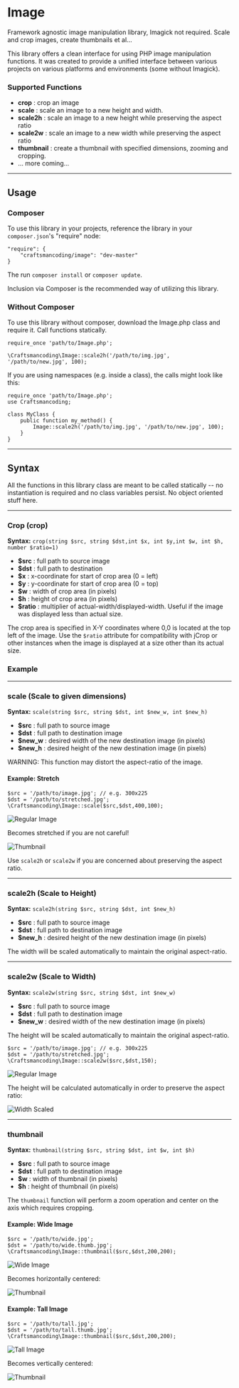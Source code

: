 Image
=====

Framework agnostic image manipulation library, Imagick not required. Scale and crop images, create thumbnails et al...

This library offers a clean interface for using PHP image manipulation functions.  It was created to provide a 
unified interface between various projects on various platforms and environments (some without Imagick).

### Supported Functions

* **crop** : crop an image
* **scale** : scale an image to a new height and width.
* **scale2h** : scale an image to a new height while preserving the aspect ratio
* **scale2w** : scale an image to a new width while preserving the aspect ratio
* **thumbnail** : create a thumbnail with specified dimensions, zooming and cropping.
* ... more coming...

----------------------

## Usage

### Composer 

To use this library in your projects, reference the library in your `composer.json`'s "require" node:

    "require": {
        "craftsmancoding/image": "dev-master"
    }

The run `composer install` or `composer update`.

Inclusion via Composer is the recommended way of utilizing this library.


### Without Composer

To use this library without composer, download the Image.php class and require it.
Call functions statically. 


    require_once 'path/to/Image.php';
    
    \Craftsmancoding\Image::scale2h('/path/to/img.jpg', '/path/to/new.jpg', 100);


If you are using namespaces (e.g. inside a class), the calls might look like this:

    
    require_once 'path/to/Image.php';
    use Craftsmancoding;
    
    class MyClass {
        public function my_method() {
            Image::scale2h('/path/to/img.jpg', '/path/to/new.jpg', 100);
        }
    }
    

    
--------------------

## Syntax

All the functions in this library class are meant to be called statically -- no instantiation is required and no class variables
persist.  No object oriented stuff here.

--------------

### Crop (crop)

**Syntax:** `crop(string $src, string $dst,int $x, int $y,int $w, int $h, number $ratio=1)`

* **$src** : full path to source image
* **$dst** : full path to destination
* **$x** : x-coordinate for start of crop area (0 = left)
* **$y** : y-coordinate for start of crop area (0 = top)
* **$w** : width of crop area (in pixels)
* **$h** : height of crop area (in pixels)
* **$ratio** : multiplier of actual-width/displayed-width. Useful if the image was displayed less than actual size.

The crop area is specified in X-Y coordinates where 0,0 is located at the top left of the image. Use the `$ratio` attribute for 
compatibility with jCrop or other instances when the image is displayed at a size other than its actual size.

### Example


-----------------

### scale (Scale to given dimensions)

**Syntax:** `scale(string $src, string $dst, int $new_w, int $new_h)`

* **$src** : full path to source image
* **$dst** : full path to destination image
* **$new_w** : desired width of the new destination image (in pixels)
* **$new_h** : desired height of the new destination image (in pixels)

WARNING: This function may distort the aspect-ratio of the image.

#### Example: Stretch

    $src = '/path/to/image.jpg'; // e.g. 300x225
    $dst = '/path/to/stretched.jpg';
    \Craftsmancoding\Image::scale($src,$dst,400,100);

![Regular Image](https://raw.githubusercontent.com/craftsmancoding/image/master/tests/assets/E.jpg?raw=true "Regular Image")

Becomes stretched if you are not careful! 

![Thumbnail](https://raw.githubusercontent.com/craftsmancoding/image/master/tests/assets/E.distorted.jpg?raw=true "Distorted Aspect Ratio")

Use `scale2h` or `scale2w` if you are concerned about preserving the aspect ratio.


--------------

### scale2h (Scale to Height)

**Syntax:** `scale2h(string $src, string $dst, int $new_h)`

* **$src** : full path to source image
* **$dst** : full path to destination image
* **$new_h** : desired height of the new destination image (in pixels)

The width will be scaled automatically to maintain the original aspect-ratio.

--------------

### scale2w (Scale to Width)

**Syntax:** `scale2w(string $src, string $dst, int $new_w)`

* **$src** : full path to source image
* **$dst** : full path to destination image
* **$new_w** : desired width of the new destination image (in pixels)

The height will be scaled automatically to maintain the original aspect-ratio.

    $src = '/path/to/image.jpg'; // e.g. 300x225
    $dst = '/path/to/stretched.jpg';
    \Craftsmancoding\Image::scale2w($src,$dst,150);

![Regular Image](https://raw.githubusercontent.com/craftsmancoding/image/master/tests/assets/E.jpg?raw=true "Regular Image")

The height will be calculated automatically in order to preserve the aspect ratio:

![Width Scaled](https://raw.githubusercontent.com/craftsmancoding/image/master/tests/assets/E.150x112.jpg?raw=true "Correct Aspect Ratio")





--------------

### thumbnail

**Syntax:** `thumbnail(string $src, string $dst, int $w, int $h)`

* **$src** : full path to source image
* **$dst** : full path to destination image
* **$w** : width of thumbnail (in pixels)
* **$h** : height of thumbnail (in pixels)

The `thumbnail` function will perform a zoom operation and center on the axis which requires cropping.


#### Example: Wide Image

    $src = '/path/to/wide.jpg';
    $dst = '/path/to/wide.thumb.jpg';
    \Craftsmancoding\Image::thumbnail($src,$dst,200,200);

![Wide Image](https://raw.githubusercontent.com/craftsmancoding/image/master/tests/assets/D.jpg?raw=true "Wide Image")

Becomes horizontally centered:

![Thumbnail](https://raw.githubusercontent.com/craftsmancoding/image/master/tests/assets/D.expected_thumb.jpg?raw=true "Thumbnail")


#### Example: Tall Image

    $src = '/path/to/tall.jpg';
    $dst = '/path/to/tall.thumb.jpg';
    \Craftsmancoding\Image::thumbnail($src,$dst,200,200);

![Tall Image](https://raw.githubusercontent.com/craftsmancoding/image/master/tests/assets/C.jpg?raw=true "Wide Image")

Becomes vertically centered:

![Thumbnail](https://raw.githubusercontent.com/craftsmancoding/image/master/tests/assets/C.expected_thumb.jpg?raw=true "Thumbnail")


